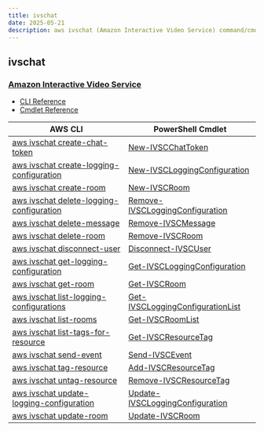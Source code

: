 ```yaml
---
title: ivschat
date: 2025-05-21
description: aws ivschat (Amazon Interactive Video Service) command/cmdlet list.
---
```


## ivschat

### [Amazon Interactive Video Service](https://aws.amazon.com/ivs/)

* [CLI Reference](https://awscli.amazonaws.com/v2/documentation/api/latest/reference/ivschat/index.html)
* [Cmdlet Reference](https://docs.aws.amazon.com/powershell/latest/reference/items/Ivschat_cmdlets.html)

|AWS CLI|PowerShell Cmdlet|
|----|----|
|[aws ivschat create-chat-token](https://awscli.amazonaws.com/v2/documentation/api/latest/reference/ivschat/create-chat-token.html)|[New-IVSCChatToken](https://docs.aws.amazon.com/powershell/latest/reference/items/New-IVSCChatToken.html)|
|[aws ivschat create-logging-configuration](https://awscli.amazonaws.com/v2/documentation/api/latest/reference/ivschat/create-logging-configuration.html)|[New-IVSCLoggingConfiguration](https://docs.aws.amazon.com/powershell/latest/reference/items/New-IVSCLoggingConfiguration.html)|
|[aws ivschat create-room](https://awscli.amazonaws.com/v2/documentation/api/latest/reference/ivschat/create-room.html)|[New-IVSCRoom](https://docs.aws.amazon.com/powershell/latest/reference/items/New-IVSCRoom.html)|
|[aws ivschat delete-logging-configuration](https://awscli.amazonaws.com/v2/documentation/api/latest/reference/ivschat/delete-logging-configuration.html)|[Remove-IVSCLoggingConfiguration](https://docs.aws.amazon.com/powershell/latest/reference/items/Remove-IVSCLoggingConfiguration.html)|
|[aws ivschat delete-message](https://awscli.amazonaws.com/v2/documentation/api/latest/reference/ivschat/delete-message.html)|[Remove-IVSCMessage](https://docs.aws.amazon.com/powershell/latest/reference/items/Remove-IVSCMessage.html)|
|[aws ivschat delete-room](https://awscli.amazonaws.com/v2/documentation/api/latest/reference/ivschat/delete-room.html)|[Remove-IVSCRoom](https://docs.aws.amazon.com/powershell/latest/reference/items/Remove-IVSCRoom.html)|
|[aws ivschat disconnect-user](https://awscli.amazonaws.com/v2/documentation/api/latest/reference/ivschat/disconnect-user.html)|[Disconnect-IVSCUser](https://docs.aws.amazon.com/powershell/latest/reference/items/Disconnect-IVSCUser.html)|
|[aws ivschat get-logging-configuration](https://awscli.amazonaws.com/v2/documentation/api/latest/reference/ivschat/get-logging-configuration.html)|[Get-IVSCLoggingConfiguration](https://docs.aws.amazon.com/powershell/latest/reference/items/Get-IVSCLoggingConfiguration.html)|
|[aws ivschat get-room](https://awscli.amazonaws.com/v2/documentation/api/latest/reference/ivschat/get-room.html)|[Get-IVSCRoom](https://docs.aws.amazon.com/powershell/latest/reference/items/Get-IVSCRoom.html)|
|[aws ivschat list-logging-configurations](https://awscli.amazonaws.com/v2/documentation/api/latest/reference/ivschat/list-logging-configurations.html)|[Get-IVSCLoggingConfigurationList](https://docs.aws.amazon.com/powershell/latest/reference/items/Get-IVSCLoggingConfigurationList.html)|
|[aws ivschat list-rooms](https://awscli.amazonaws.com/v2/documentation/api/latest/reference/ivschat/list-rooms.html)|[Get-IVSCRoomList](https://docs.aws.amazon.com/powershell/latest/reference/items/Get-IVSCRoomList.html)|
|[aws ivschat list-tags-for-resource](https://awscli.amazonaws.com/v2/documentation/api/latest/reference/ivschat/list-tags-for-resource.html)|[Get-IVSCResourceTag](https://docs.aws.amazon.com/powershell/latest/reference/items/Get-IVSCResourceTag.html)|
|[aws ivschat send-event](https://awscli.amazonaws.com/v2/documentation/api/latest/reference/ivschat/send-event.html)|[Send-IVSCEvent](https://docs.aws.amazon.com/powershell/latest/reference/items/Send-IVSCEvent.html)|
|[aws ivschat tag-resource](https://awscli.amazonaws.com/v2/documentation/api/latest/reference/ivschat/tag-resource.html)|[Add-IVSCResourceTag](https://docs.aws.amazon.com/powershell/latest/reference/items/Add-IVSCResourceTag.html)|
|[aws ivschat untag-resource](https://awscli.amazonaws.com/v2/documentation/api/latest/reference/ivschat/untag-resource.html)|[Remove-IVSCResourceTag](https://docs.aws.amazon.com/powershell/latest/reference/items/Remove-IVSCResourceTag.html)|
|[aws ivschat update-logging-configuration](https://awscli.amazonaws.com/v2/documentation/api/latest/reference/ivschat/update-logging-configuration.html)|[Update-IVSCLoggingConfiguration](https://docs.aws.amazon.com/powershell/latest/reference/items/Update-IVSCLoggingConfiguration.html)|
|[aws ivschat update-room](https://awscli.amazonaws.com/v2/documentation/api/latest/reference/ivschat/update-room.html)|[Update-IVSCRoom](https://docs.aws.amazon.com/powershell/latest/reference/items/Update-IVSCRoom.html)|

